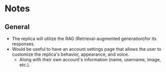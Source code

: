 # Notes

## General

- The replica will utilize the RAG (Retrieval-augmented generation)for its responses.
- Would be useful to have an account settings page that allows the user to customize the replica's behavior, appearance, and voice.
  - Along with their own account's information (name, username, image, etc.).